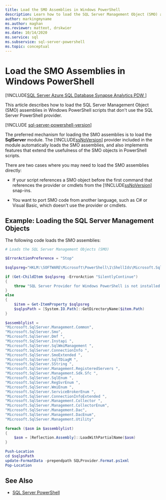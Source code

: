 ```yaml
---
title: Load the SMO Assemblies in Windows PowerShell
description: Learn how to load the SQL Server Management Object (SMO) assemblies in Windows PowerShell scripts that don't use the SQL Server PowerShell provider.
author: markingmyname
ms.author: maghan
ms.reviewer: matteot, drskwier
ms.date: 10/14/2020
ms.service: sql
ms.subservice: sql-server-powershell
ms.topic: conceptual
---
```


# Load the SMO Assemblies in Windows PowerShell

[!INCLUDE[SQL Server Azure SQL Database Synapse Analytics PDW ](../includes/applies-to-version/sql-asdb-asdbmi-asa-pdw.md)]

This article describes how to load the SQL Server Management Object (SMO) assemblies in Windows PowerShell scripts that don't use the SQL Server PowerShell provider.  

[!INCLUDE [sql-server-powershell-version](../includes/sql-server-powershell-version.md)]

The preferred mechanism for loading the SMO assemblies is to load the **SqlServer** module. The [!INCLUDE[ssNoVersion](../includes/ssnoversion-md.md)] provider included in the module automatically loads the SMO assemblies, and also implements features that extend the usefulness of the SMO objects in PowerShell scripts.

There are two cases where you may need to load the SMO assemblies directly:  

- If your script references a SMO object before the first command that references the provider or cmdlets from the [!INCLUDE[ssNoVersion](../includes/ssnoversion-md.md)] snap-ins.  

- You want to port SMO code from another language, such as C# or Visual Basic, which doesn't use the provider or cmdlets.  

## Example: Loading the SQL Server Management Objects

The following code loads the SMO assemblies:  

```powershell
# Loads the SQL Server Management Objects (SMO)  

$ErrorActionPreference = "Stop"
  
$sqlpsreg="HKLM:\SOFTWARE\Microsoft\PowerShell\1\ShellIds\Microsoft.SqlServer.Management.PowerShell.sqlps"  
  
if (Get-ChildItem $sqlpsreg -ErrorAction "SilentlyContinue")  
{  
    throw "SQL Server Provider for Windows PowerShell is not installed."  
}  
else  
{  
    $item = Get-ItemProperty $sqlpsreg  
    $sqlpsPath = [System.IO.Path]::GetDirectoryName($item.Path)  
}  
  
$assemblylist =
"Microsoft.SqlServer.Management.Common",  
"Microsoft.SqlServer.Smo",  
"Microsoft.SqlServer.Dmf ",  
"Microsoft.SqlServer.Instapi ",  
"Microsoft.SqlServer.SqlWmiManagement ",  
"Microsoft.SqlServer.ConnectionInfo ",  
"Microsoft.SqlServer.SmoExtended ",  
"Microsoft.SqlServer.SqlTDiagM ",  
"Microsoft.SqlServer.SString ",  
"Microsoft.SqlServer.Management.RegisteredServers ",  
"Microsoft.SqlServer.Management.Sdk.Sfc ",  
"Microsoft.SqlServer.SqlEnum ",  
"Microsoft.SqlServer.RegSvrEnum ",  
"Microsoft.SqlServer.WmiEnum ",  
"Microsoft.SqlServer.ServiceBrokerEnum ",  
"Microsoft.SqlServer.ConnectionInfoExtended ",  
"Microsoft.SqlServer.Management.Collector ",  
"Microsoft.SqlServer.Management.CollectorEnum",  
"Microsoft.SqlServer.Management.Dac",  
"Microsoft.SqlServer.Management.DacEnum",  
"Microsoft.SqlServer.Management.Utility"  
  
foreach ($asm in $assemblylist)  
{  
    $asm = [Reflection.Assembly]::LoadWithPartialName($asm)  
}  
  
Push-Location  
cd $sqlpsPath  
update-FormatData -prependpath SQLProvider.Format.ps1xml
Pop-Location  
```

## See Also

- [SQL Server PowerShell](sql-server-powershell.md)
